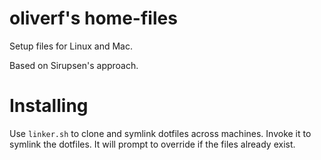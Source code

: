 # oliverf's home-files

Setup files for Linux and Mac.

Based on Sirupsen's approach.

# Installing

Use `linker.sh` to clone and symlink dotfiles across machines. Invoke
it to symlink the dotfiles. It will prompt to override if the files
already exist.

